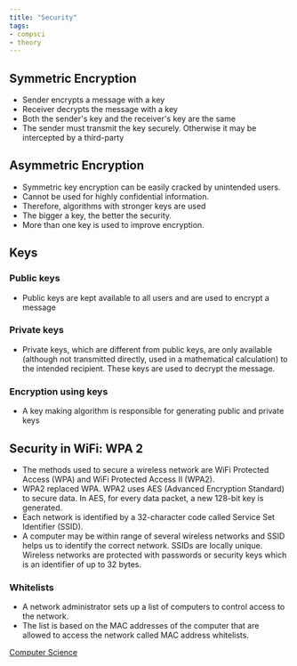 ```yaml
---
title: "Security"
tags:
- compsci
- theory
---
```


## Symmetric Encryption

- Sender encrypts a message with a key
- Receiver decrypts the message with a key
- Both the sender's key and the receiver's key are the same
- The sender must transmit the key securely. Otherwise it may be intercepted by a third-party

## Asymmetric Encryption

- Symmetric key encryption can be easily cracked by unintended users.
- Cannot be used for highly confidential information.
- Therefore, algorithms with stronger keys are used
- The bigger a key, the better the security.
- More than one key is used to improve encryption.

## Keys

### Public keys

- Public keys are kept available to all users and are used to encrypt a message

### Private keys

- Private keys, which are different from public keys, are only available (although not transmitted directly, used in a mathematical calculation) to the intended recipient. These keys are used to decrypt the message.

### Encryption using keys

- A key making algorithm is responsible for generating public and private keys

## Security in WiFi: WPA 2

- The methods used to secure a wireless network are WiFi Protected Access (WPA) and WiFi Protected Access II (WPA2).
- WPA2 replaced WPA. WPA2 uses AES (Advanced Encryption Standard) to secure data. In AES, for every data packet, a new 128-bit key is generated.
- Each network is identified by a 32-character code called Service Set Identifier (SSID).
- A computer may be within range of several wireless networks and SSID helps us to identify the correct network. SSIDs are locally unique. Wireless networks are protected with passwords or security keys which is an identifier of up to 32 bytes.

### Whitelists

- A network administrator sets up a list of computers to control access to the network.
- The list is based on the MAC addresses of the computer that are allowed to access the network called MAC address whitelists.



[Computer Science](/ComputerScience)